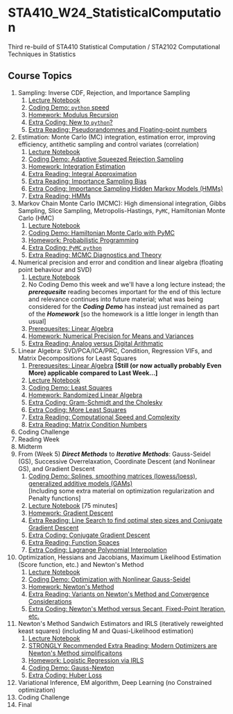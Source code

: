 # STA410_W24_StatisticalComputation
Third re-build of STA410 Statistical Computation / STA2102 Computational Techniques in Statistics

## Course Topics

1. Sampling: Inverse CDF, Rejection, and Importance Sampling
    1. [Lecture Notebook](Week1/STA410_W24_Week1_Lecture_Sampling.ipynb)
    2. [Coding Demo: `python` speed](Week1/STA410_W24_Week1_CodingDemo_MemoryUsage.ipynb)
    3. [Homework: Modulus ](Week1/STA410_W24_Week1_Homework_ModulusRecursion.ipynb)[Recursion](https://www.google.com/search?q=recursion)
    4. [Extra Coding: New to `python`?](Week1/STA410_W24_Week1_NewToPython_IntegerBinaryRepresentation.ipynb)
    5. [Extra Reading: Pseudorandomnes and Floating-point numbers](Week1/STA410_W24_Week1_Extra_PseudorandomnesAndComputerRepresentation.ipynb)
2. Estimation: Monte Carlo (MC) integration, estimation error, improving efficiency, antithetic sampling and control variates (correlation) 
    1. [Lecture Notebook](Week2/STA410_W24_Week2_Lecture_Estimation.ipynb)
    2. [Coding Demo: Adaptive Squeezed Rejection Sampling](Week2/STA410_W24_Week2_Demo_AdaptiveRejectionSampling.ipynb)
    3. [Homework: Integration Estimation](Week2/STA410_W24_Week2_Homework_EstimationViaSampling.ipynb)
    4. [Extra Reading: Integral Approximation](Week2/STA410_W24_Week2_Extra_IntegralApproximation.ipynb)       
    5. [Extra Reading: Importance Sampling Bias](Week2/STA410_W24_Week2_Extra_ImportanceSamplingBias.ipynb)
    6. [Extra Coding: Importance Sampling Hidden Markov Models (HMMs)](Week2/STA410_W24_Week2_Extra_AdvancedPython_ImportanceSamplingHMMs.ipynb)
    7. [Extra Reading: HMMs](Week2/STA410_W24_Week2_Extra_XiaoxuanHan_HMM_LikelihoodStateInference_ForwardViterbiBaum-Welch.pptx)
3. Markov Chain Monte Carlo (MCMC): High dimensional integration, Gibbs Sampling, Slice Sampling, Metropolis-Hastings, `PyMC`, Hamiltonian Monte Carlo (HMC)
    1. [Lecture Notebook](Week3/STA410_W24_Week3_Lecture_HighDimentionalIntegration.ipynb)
    2. [Coding Demo: Hamiltonian Monte Carlo with PyMC](Week3/STA410_W24_Week3_Demo_HMCwithPyMC.ipynb)
    3. [Homework: Probabilistic Programming](Week3/STA410_W24_Week3_Homework_ProbabilisticProgrammingPyMC.ipynb)
    4. [Extra Coding: `PyMC` `python`](Week3/STA410_W24_Week3_Extra_PyMCPython_ProbabilisticProgramming.ipynb)
    5. [Extra Reading: MCMC Diagnostics and Theory](Week3/STA410_W24_Week3_Extra_MCMCdiagnosticsAndTheory.ipynb)
4. Numerical precision and error and condition and linear algebra (floating point behaviour and SVD)
    1. [Lecture Notebook](Week4/STA410_W24_Week4_Lecture_NumericalErrors.ipynb)
    2. No Coding Demo this week and we'll have a long lecture instead; the ***prerequesite*** reading becomes important for the end of this lecture and relevance continues into future material; what was being considered for the ***Coding Demo*** has instead just remained as part of the ***Homework*** [so the homework is a little longer in length than usual]
    3. [Prerequesites: Linear Algebra](Week4/STA410_W24_Week4_Prerequesite_LinearAlgebra.ipynb)
    4. [Homework: Numerical Precision for Means and Variances](Week4/STA410_W24_Week4_Homework_AdditionVariance.ipynb)
    5. [Extra Reading: Analog versus Digital Arithmatic](Week4/STA410_W24_Week4_Extra_AnalogVsDigital_BitstringArithmatic_GracefulUnderflow.ipynb)
5. Linear Algebra: SVD/PCA/ICA/PRC, Condition, Regression VIFs, and Matrix Decompositions for Least Squares
    1. [Prerequesites: Linear Algebra](Week4/STA410_W24_Week4_Prerequesite_LinearAlgebra.ipynb) **[Still (or now actually probably Even More) applicable compared to Last Week...]**
    2. [Lecture Notebook](Week5/STA410_W24_Week5_Lecture_UsingLinearAlgebra.ipynb)
    3. [Coding Demo: Least Squares](Week5/STA410_W24_Week5_Demo_LeastSquares.ipynb)
    4. [Homework: Randomized Linear Algebra](Week5/STA410_W24_Week5_Homework_RandomizedLinearAlgebra.ipynb)
    5. [Extra Coding: Gram-Schmidt and the Cholesky](Week5/STA410_W24_Week5_Extra_LinearAlgebraAlgorithms.ipynb)
    6. [Extra Coding: More Least Squares](Week5/STA410_W24_Week5_Extra_MoreLeastSquares.ipynb)
    7. [Extra Reading: Computational Speed and Complexity](Week5/STA410_W24_Week5_Extra_SpeedAndBigOAlgorithmicComplexity.ipynb)
    8. [Extra Reading: Matrix Condition Numbers](Week5/STA410_W24_Week5_Extra_DerivingMatrixCondition.ipynb)
6. Coding Challenge
7. Reading Week
8. Midterm
9. From (Week 5) ***Direct Methods*** to ***Iterative Methods***: Gauss-Seidel (GS), Successive Overrelaxation, Coordinate Descent (and Nonlinear GS), and Gradient Descent
    1. [Coding Demo: Splines, smoothing matrices (lowess/loess), generalized additive models (GAMs)](Week6/STA410_W24_Week6_Demo_FunctionRepresentation.ipynb)<br>[Including some extra material on optimization regularization and Penalty functions]
    2. [Lecture Notebook](Week6/STA410_W24_Week6_Lecture_IterativeMethods.ipynb) [75 minutes]
    3. [Homework: Gradient Descent](Week6/STA410_W24_Week6_Homework_GradientDescent.ipynb) 
    4. [Extra Reading: Line Search to find optimal step sizes and Conjugate Gradient Descent](Week6/STA410_W24_Week6_Extra_LineSearch.ipynb)
    5. [Extra Coding: Conjugate Gradient Descent](Week6/STA410_W24_Week6_Extra_ConjugateGradientDescent.ipynb)
    6. [Extra Reading: Function Spaces](Week6/STA410_W24_Week6_Extra_FunctionSpaces.ipynb)
    7. [Extra Coding: Lagrange Polynomial Interpolation](Week6/STA410_W24_Week6_Extra_LagrangePolynomialInterpolation.ipynb)
10. Optimization, Hessians and Jacobians, Maximum Likelihood Estimation (Score function, etc.) and Newton's Method
    1. [Lecture Notebook](Week7/STA410_W24_Week7_Lecture_Optimization.ipynb)
    2. [Coding Demo: Optimization with Nonlinear Gauss-Seidel](Week6/STA410_W24_Week7_CodingDemo_NLGS_notNewtons.ipynb)
    3. [Homework: Newton's Method](Week7/STA410_W24_Week7_Homework_NewtonsMethod.ipynb)
    4. [Extra Reading: Variants on Newton's Method and Convergence Considerations](Week7/STA410_W24_Week7_Extra_NewtonVariantsConvergence.ipynb	)
    5. [Extra Coding: Newton's Method versus Secant, Fixed-Point Iteration, etc.](Week7/STA410_W24_Week7_Extra_NewtonVsSecantVsFixedPointIteration.ipynb)
11. Newton's Method Sandwich Estimators and IRLS (iteratively reweighted keast squares) (including M and Quasi-Likelihood estimation)
    1. [Lecture Notebook](Week8/STA410_W24_Week8_Lecture_IRLS.ipynb)
    2. [STRONGLY Recommended Extra Reading: Modern Optimizers are Newton's Method simplificaitons](STA410_W24_Week8_STRONGLYRecommended_Optimizers.ipynb)
    3. [Homework: Logistic Regression via IRLS](Week8/STA410_W24_Week8_Homework_LogisticRegressionIRLS.ipynb)
    4. [Coding Demo: Gauss-Newton](Week8/STA410_W24_Week8_CodingDemo_GaussNewton.ipynb)
    5. [Extra Coding: Huber Loss](Week8/STA410_W24_Week8_Extra_HuberLossIRLS.ipynb)
12. Variational Inference, EM algorithm, Deep Learning (no Constrained optimization)
13. Coding Challenge
14. Final
